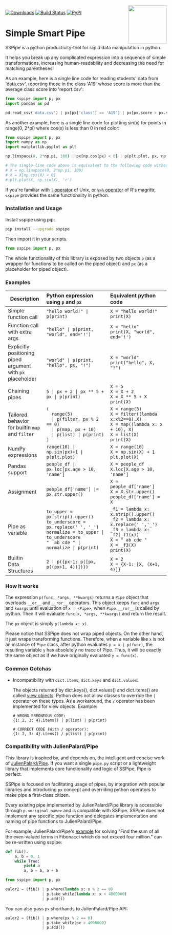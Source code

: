 <img src="https://sspipe.github.io/img/icon.png" width="120" align="right"/>

[![Downloads](http://pepy.tech/badge/sspipe)](http://pepy.tech/project/sspipe)
[![Build Status](https://travis-ci.org/sspipe/sspipe.svg?branch=master)](https://travis-ci.org/sspipe/sspipe)
[![PyPI](https://badge.fury.io/py/sspipe.svg)](http://pypi.org/project/sspipe)

# Simple Smart Pipe

SSPipe is a python productivity-tool for rapid data manipulation in python.

It helps you break up any complicated expression into a sequence of
simple transformations, increasing human-readability and decreasing the
need for matching parentheses! 

As an example, here is a single line code for reading students' data
from 'data.csv', reporting those in the class 'A19' whose score is more
than the average class score into 'report.csv':

```python
from sspipe import p, px
import pandas as pd

pd.read_csv('data.csv') | px[px['class'] == 'A19'] | px[px.score > px.score.mean()].to_csv('report.csv')
```

As another example, here is a single line code for plotting
sin(x) for points in range(0, 2*pi) where cos(x) is less than 0 in red color:

```python
from sspipe import p, px
import numpy as np
import matplotlib.pyplot as plt

np.linspace(0, 2*np.pi, 100) | px[np.cos(px) < 0] | p(plt.plot, px, np.sin(px), 'r')

# The single-line code above is equivalent to the following code without SSPipe:
# X = np.linspace(0, 2*np.pi, 100)
# X = X[np.cos(X) < 0]
# plt.plot(X, np.sin(X), 'r')
```

If you're familiar with
[`|` operator](https://en.wikipedia.org/wiki/Pipeline_(Unix))
of Unix, or
[`%>%` operator](https://cran.r-project.org/web/packages/magrittr/vignettes/magrittr.html)
of R's magrittr, `sspipe` provides the same functionality in python.

### Installation and Usage
Install sspipe using pip:
```bash
pip install --upgrade sspipe
```
Then import it in your scripts.

```python
from sspipe import p, px
```

The whole functionality
of this library is exposed by two objects `p` (as a wrapper for functions to
be called on the piped object) and `px` (as a placeholder for piped object).

### Examples

| Description | Python expression using `p` and `px` | Equivalent python code |
| --- |:--- |:--- |
| Simple<br>function call | `"hello world!" \| p(print)` | `X = "hello world!"`<br>`print(X)` |
| Function call<br>with extra args | `"hello" \| p(print, "world", end='!')` | `X = "hello"`<br>`print(X, "world", end='!')` |
| Explicitly positioning<br>piped argument<br>with `px` placeholder | `"world" \| p(print, "hello", px, "!")` | `X = "world"`<br>`print("hello", X, "!")` |
| Chaining pipes | `5 \| px + 2 \| px ** 5 + px \| p(print)` | `X = 5`<br>`X = X + 2`<br>`X = X ** 5 + X`<br>`print(X)` |
| Tailored behavior<br>for builtin `map`<br>and `filter` | `(`<br>`  range(5)`<br>`  \| p(filter, px % 2 == 0)`<br>`  \| p(map, px + 10)`<br>`  \| p(list) \| p(print)`<br>`)` | `X = range(5)`<br>`X = filter((lambda x:x%2==0),X)`<br>`X = map((lambda x: x + 10), X)`<br>`X = list(X)`<br>`print(X)` |
| NumPy expressions | `range(10) \| np.sin(px)+1 \| p(plt.plot)` | `X = range(10)`<br>`X = np.sin(X) + 1`<br>`plt.plot(X)` |
| Pandas support | `people_df \| px.loc[px.age > 10, 'name']` | `X = people_df`<br>`X.loc[X.age > 10, 'name']` |
| Assignment | `people_df['name'] \|= px.str.upper()` | `X = people_df['name']`<br>`X = X.str.upper()`<br>`people_df['name'] = X` |
| Pipe as variable | `to_upper = px.strip().upper()`<br>`to_underscore = px.replace(' ', '_')`<br>`normalize = to_upper \| to_underscore`<br>`"  ab cde " \| normalize \| p(print)` | `_f1 = lambda x: x.strip().upper()`<br>`_f2 = lambda x: x.replace(' ','_')`<br>`_f3 = lambda x: _f2(_f1(x))`<br>`X = " ab cde "`<br>`X = _f3(X)`<br>`print(X)` |
| Builtin<br>Data Structures | `2 \| p({px-1: p([px, p((px+1, 4))])})` | `X = 2`<br>`X = {X-1: [X, (X+1, 4)]}` |

### How it works

The expression `p(func, *args, **kwargs)` returns a `Pipe` object that overloads 
`__or__` and `__ror__` operators. This object keeps `func` and `args` and `kwargs` until
evaluation of `x | <Pipe>`, when `Pipe.__ror__` is called by python. Then it will evaluate
`func(x, *args, **kwargs)` and return the result. 

The `px` object is simply `p(lambda x: x)`.

Please notice that SSPipe does not wrap piped objects. On the other hand, it just wraps transforming functions. Therefore, when a variable like `x` is not an instance of `Pipe` class, after python evaluates `y = x | p(func)`, the resulting variable `y` has absolutely no trace of Pipe. Thus, it will be exactly the same object as if we have originally evaluated `y = func(x)`. 

### Common Gotchas

* Incompatibility with `dict.items`, `dict.keys` and `dict.values`:
  
  The objects returned by dict.keys(), dict.values() and dict.items() are
   called [view objects](https://docs.python.org/3.3/library/stdtypes.html#dict-views).
  Python does not allow classes to override the `|` operator on these types. As a workaround,
  the `/` operator has been implemented for view objects. Example:
  ```python3
  # WRONG ERRONEOUS CODE:
  {1: 2, 3: 4}.items() | p(list) | p(print)
  
  # CORRECT CODE (With / operator):
  {1: 2, 3: 4}.items() / p(list) | p(print)
  ```

### Compatibility with JulienPalard/Pipe

This library is inspired by, and depends on, the intelligent and concise work of
 [JulienPalard/Pipe](https://github.com/JulienPalard/Pipe). If you want
 a single `pipe.py` script or a lightweight library that implements core
 functionality and logic of SSPipe, Pipe is perfect.

SSPipe is focused on facilitating usage of pipes, by integration with
 popular libraries and introducing `px` concept and overriding python
 operators to make pipe a first-class citizen.

 Every existing pipe implemented by JulienPalard/Pipe
 library is accessible through `p.<original_name>` and is compatible with SSPipe.
 SSPipe does not implement any specific pipe function and delegates
implementation and naming of pipe functions to JulienPalard/Pipe.

For example, JulienPalard/Pipe's [example](https://github.com/JulienPalard/Pipe#introduction)
for solving "Find the sum of all the even-valued terms in Fibonacci which do not exceed four million."
can be re-written using sspipe:

```python
def fib():
    a, b = 0, 1
    while True:
        yield a
        a, b = b, a + b

from sspipe import p, px

euler2 = (fib() | p.where(lambda x: x % 2 == 0)
                | p.take_while(lambda x: x < 4000000)
                | p.add())
```

You can also pass `px` shorthands to JulienPalard/Pipe API:
```python
euler2 = (fib() | p.where(px % 2 == 0)
                | p.take_while(px < 4000000)
                | p.add())
```
